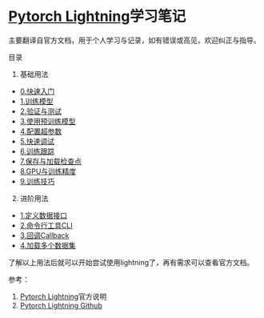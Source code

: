# [Pytorch Lightning](https://lightning.ai/docs/pytorch/latest/starter/introduction.html)学习笔记

主要翻译自官方文档，用于个人学习与记录，如有错误或高见，欢迎纠正与指导。

目录

 1. 基础用法
 - [0.快速入门](0.get_started.md) 
 - [1.训练模型](basic_skills/1.train_a_model.md)
 - [2.验证与测试](basic_skills/2.validate_test_a_model.md)
 - [3.使用预训练模型](basic_skills/3.transfer_learning.md)
 - [4.配置超参数](basic_skills/4.configure_hyperparameters.md)
 - [5.快速调试](basic_skills/5.debug_model.md)
 - [6.训练跟踪](basic_skills/6.track_metrics.md)
 - [7.保存与加载检查点](basic_skills/7.load_save_checkpoint.md)
 - [8.GPU与训练精度](basic_skills/8.gpu_precision.md)
 - [9.训练技巧](basic_skills/9.trainer_tricks.md)

 2. 进阶用法
 - [1.定义数据接口](advanced_skills/1.lightningdatamodule.md)
 - [2.命令行工具CLI](advanced_skills/2.cli.md)
 - [3.回调Callback](advanced_skills/3.modelcheckpoint.md)
 - [4.加载多个数据集](advanced_skills/4.combined_loader.md)


了解以上用法后就可以开始尝试使用lightning了，再有需求可以查看官方文档。

参考：
 1. [Pytorch Lightning](https://lightning.ai/docs/pytorch/latest/starter/introduction.html)官方说明
 2. [Pytorch Lightning Github](https://github.com/Lightning-AI/lightning)
